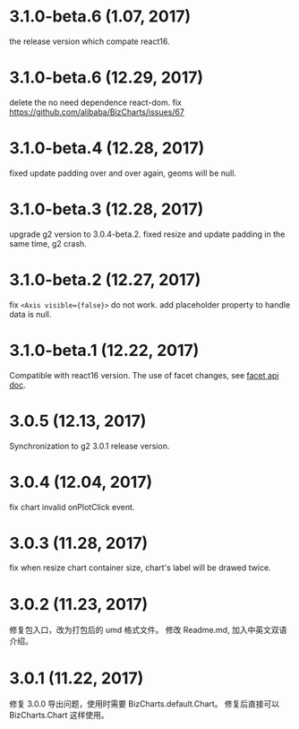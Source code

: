 # 3.1.0-beta.6 (1.07, 2017)
the release version which compate react16.

# 3.1.0-beta.6 (12.29, 2017)
delete the no need dependence react-dom.
fix https://github.com/alibaba/BizCharts/issues/67

# 3.1.0-beta.4 (12.28, 2017)
fixed update padding over and over again, geoms will be null.

# 3.1.0-beta.3 (12.28, 2017)
upgrade g2 version to 3.0.4-beta.2.
fixed resize and update padding in the same time, g2 crash.

# 3.1.0-beta.2 (12.27, 2017)
fix `<Axis visible={false}>` do not work.
add placeholder property to handle data is null.

# 3.1.0-beta.1 (12.22, 2017)
Compatible with react16 version.
The use of facet changes, see [facet api doc]( https://github.com/alibaba/BizCharts/blob/master/doc/api/facet.md).

# 3.0.5 (12.13, 2017)
Synchronization to g2 3.0.1 release version.

# 3.0.4 (12.04, 2017)
fix chart invalid onPlotClick event.

# 3.0.3 (11.28, 2017)
fix when resize chart container size, chart's label will be drawed twice.

# 3.0.2 (11.23, 2017)
修复包入口，改为打包后的 umd 格式文件。
修改 Readme.md, 加入中英文双语介绍。

# 3.0.1 (11.22, 2017)
修复 3.0.0 导出问题，使用时需要 BizCharts.default.Chart。
修复后直接可以 BizCharts.Chart 这样使用。